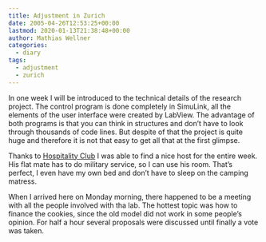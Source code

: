 ```yaml
---
title: Adjustment in Zurich
date: 2005-04-26T12:53:25+00:00
lastmod: 2020-01-13T21:38:48+00:00
author: Mathias Wellner
categories:
  - diary
tags:
  - adjustment
  - zurich
---
```

In one week I will be introduced to the technical details of the research project. The control program is done completely in SimuLink, all the elements of the user interface were created by LabView. The advantage of both programs is that you can think in structures and don&#8217;t have to look through thousands of code lines. But despite of that the project is quite huge and therefore it is not that easy to get all that at the first glimpse.

Thanks to <a href="http://www.hospitalityclub.org">Hospitality Club</a> I was able to find a nice host for the entire week. His flat mate has to do military service, so I can use his room. That&#8217;s perfect, I even have my own bed and don&#8217;t have to sleep on the camping matress.

When I arrived here on Monday morning, there happened to be a meeting with all the people involved with tha lab. The hottest topic was how to finance the cookies, since the old model did not work in some people&#8217;s opinion. For half a hour several proposals were discussed until finally a vote was taken.
